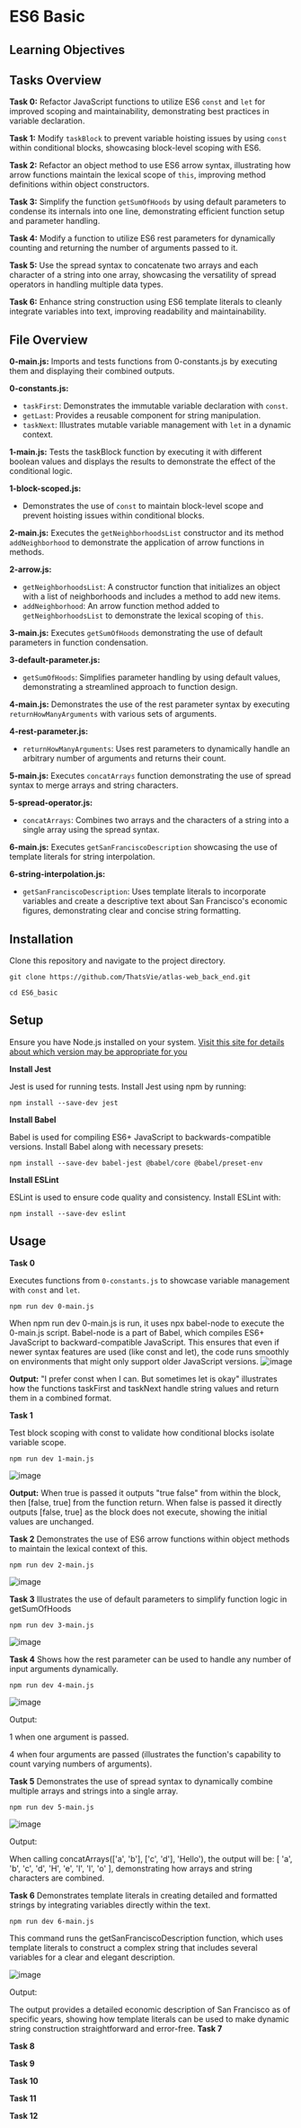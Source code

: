 # ES6 Basic

## Learning Objectives

## Tasks Overview

**Task 0:** Refactor JavaScript functions to utilize ES6 `const` and `let` for improved scoping and maintainability, demonstrating best practices in variable declaration.

**Task 1:** Modify `taskBlock` to prevent variable hoisting issues by using `const` within conditional blocks, showcasing block-level scoping with ES6.

**Task 2:** Refactor an object method to use ES6 arrow syntax, illustrating how arrow functions maintain the lexical scope of `this`, improving method definitions within object constructors.

**Task 3:** Simplify the function `getSumOfHoods` by using default parameters to condense its internals into one line, demonstrating efficient function setup and parameter handling.

**Task 4:** Modify a function to utilize ES6 rest parameters for dynamically counting and returning the number of arguments passed to it.

**Task 5:** Use the spread syntax to concatenate two arrays and each character of a string into one array, showcasing the versatility of spread operators in handling multiple data types.

**Task 6:** Enhance string construction using ES6 template literals to cleanly integrate variables into text, improving readability and maintainability.

## File Overview

**0-main.js:** Imports and tests functions from 0-constants.js by executing them and displaying their combined outputs.

**0-constants.js:** 
- `taskFirst`: Demonstrates the immutable variable declaration with `const`.
- `getLast`: Provides a reusable component for string manipulation.
- `taskNext`: Illustrates mutable variable management with `let` in a dynamic context.

**1-main.js:** Tests the taskBlock function by executing it with different boolean values and displays the results to demonstrate the effect of the conditional logic.

**1-block-scoped.js:** 
- Demonstrates the use of `const` to maintain block-level scope and prevent hoisting issues within conditional blocks.

**2-main.js:** Executes the `getNeighborhoodsList` constructor and its method `addNeighborhood` to demonstrate the application of arrow functions in methods.

**2-arrow.js:** 
- `getNeighborhoodsList`: A constructor function that initializes an object with a list of neighborhoods and includes a method to add new items.
- `addNeighborhood`: An arrow function method added to `getNeighborhoodsList` to demonstrate the lexical scoping of `this`.

**3-main.js:** Executes `getSumOfHoods` demonstrating the use of default parameters in function condensation.

**3-default-parameter.js:** 
- `getSumOfHoods`: Simplifies parameter handling by using default values, demonstrating a streamlined approach to function design.

**4-main.js:** Demonstrates the use of the rest parameter syntax by executing `returnHowManyArguments` with various sets of arguments.

**4-rest-parameter.js:** 
- `returnHowManyArguments`: Uses rest parameters to dynamically handle an arbitrary number of arguments and returns their count.

**5-main.js:** Executes `concatArrays` function demonstrating the use of spread syntax to merge arrays and string characters.

**5-spread-operator.js:** 
- `concatArrays`: Combines two arrays and the characters of a string into a single array using the spread syntax.

**6-main.js:** Executes `getSanFranciscoDescription` showcasing the use of template literals for string interpolation.

**6-string-interpolation.js:** 
- `getSanFranciscoDescription`: Uses template literals to incorporate variables and create a descriptive text about San Francisco's economic figures, demonstrating clear and concise string formatting.


## Installation
Clone this repository and navigate to the project directory.

```
git clone https://github.com/ThatsVie/atlas-web_back_end.git
```

```
cd ES6_basic
```

## Setup
Ensure you have Node.js installed on your system. [ Visit this site for details about which version may be appropriate for you ](https://github.com/nodejs/Release)

**Install Jest**

Jest is used for running tests. Install Jest using npm by running:
```
npm install --save-dev jest
```

**Install Babel**

Babel is used for compiling ES6+ JavaScript to backwards-compatible versions. Install Babel along with necessary presets:
```
npm install --save-dev babel-jest @babel/core @babel/preset-env
```

**Install ESLint**

ESLint is used to ensure code quality and consistency. Install ESLint with:
```
npm install --save-dev eslint
```
## Usage

**Task 0**

Executes functions from `0-constants.js` to showcase variable management with `const` and `let`.

```
npm run dev 0-main.js
```
When npm run dev 0-main.js is run, it uses npx babel-node to execute the 0-main.js script. Babel-node is a part of Babel, which compiles ES6+ JavaScript to backward-compatible JavaScript. This ensures that even if newer syntax features are used (like const and let), the code runs smoothly on environments that might only support older JavaScript versions.
![image](https://github.com/ThatsVie/atlas-web_back_end/assets/143755961/c234e973-5148-467c-b22a-47791cc5c822)


**Output:** "I prefer const when I can. But sometimes let is okay" illustrates how the functions taskFirst and taskNext handle string values and return them in a combined format.

**Task 1**

Test block scoping with const to validate how conditional blocks isolate variable scope.
```
npm run dev 1-main.js
```
![image](https://github.com/ThatsVie/atlas-web_back_end/assets/143755961/9dc7228b-4109-4177-8475-a9a0f8de576e)


**Output:**
When true is passed it outputs "true false" from within the block, then [false, true] from the function return.
When false is passed it directly outputs [false, true] as the block does not execute, showing the initial values are unchanged.

**Task 2**
Demonstrates the use of ES6 arrow functions within object methods to maintain the lexical context of this.
```
npm run dev 2-main.js
```
![image](https://github.com/ThatsVie/atlas-web_back_end/assets/143755961/cf9df8d0-000a-4e77-aa3d-10b44f23e948)

**Task 3**
Illustrates the use of default parameters to simplify function logic in getSumOfHoods
```
npm run dev 3-main.js
```

![image](https://github.com/ThatsVie/atlas-web_back_end/assets/143755961/77f641fc-3c39-462a-999b-a115772fb099)

**Task 4**
Shows how the rest parameter can be used to handle any number of input arguments dynamically.

```
npm run dev 4-main.js
```

![image](https://github.com/ThatsVie/atlas-web_back_end/assets/143755961/40074da0-6191-436a-b3ba-9c3076058fcb)

Output:

1 when one argument is passed.

4 when four arguments are passed (illustrates the function's capability to count varying numbers of arguments).

**Task 5**
Demonstrates the use of spread syntax to dynamically combine multiple arrays and strings into a single array.
```
npm run dev 5-main.js
```
![image](https://github.com/ThatsVie/atlas-web_back_end/assets/143755961/85e5d40e-94fa-4520-886b-7fe6a561f7c4)


Output:

When calling concatArrays(['a', 'b'], ['c', 'd'], 'Hello'), the output will be: [ 'a', 'b', 'c', 'd', 'H', 'e', 'l', 'l', 'o' ], demonstrating how arrays and string characters are combined.

**Task 6**
Demonstrates template literals in creating detailed and formatted strings by integrating variables directly within the text.

```
npm run dev 6-main.js
```

This command runs the getSanFranciscoDescription function, which uses template literals to construct a complex string that includes several variables for a clear and elegant description.

![image](https://github.com/ThatsVie/atlas-web_back_end/assets/143755961/6606d433-13e0-4d3f-9354-535c8164dca5)

Output:

The output provides a detailed economic description of San Francisco as of specific years, showing how template literals can be used to make dynamic string construction straightforward and error-free.
**Task 7**

**Task 8**

**Task 9**

**Task 10**

**Task 11**

**Task 12**
